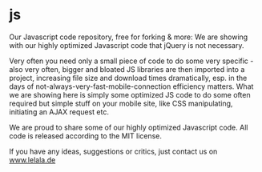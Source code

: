 # js
Our Javascript code repository, free for forking &amp; more: We are showing with our highly optimized Javascript code that jQuery is not necessary.

Very often you need only a small piece of code to do some very specific - also very often, bigger and bloated JS libraries are then imported into a project, increasing file size and download times dramatically, esp. in the days of not-always-very-fast-mobile-connection efficiency matters.
What we are showing here is simply some optimized JS code to do some often required but simple stuff on your mobile site, like CSS manipulating, initiating an AJAX request etc.

We are proud to share some of our highly optimized Javascript code. All code is released according to the MIT license.

If you have any ideas, suggestions or critics, just contact us on www.lelala.de
